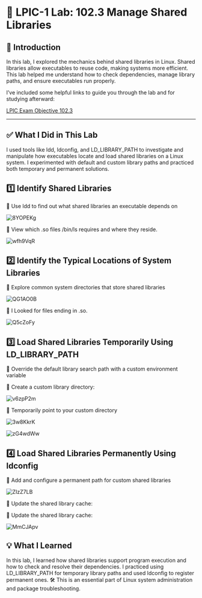 # 🔧 LPIC-1 Lab: 102.3 Manage Shared Libraries

## 📝 Introduction
In this lab, I explored the mechanics behind shared libraries in Linux. Shared libraries allow executables to reuse code, making systems more efficient. This lab helped me understand how to check dependencies, manage library paths, and ensure executables run properly.

I’ve included some helpful links to guide you through the lab and for studying afterward:

[LPIC Exam Objective 102.3](https://www.lpi.org/our-certifications/exam-101-102-objectives/#102.3_Manage_shared_libraries)


---

## ✅ What I Did in This Lab
I used tools like ldd, ldconfig, and LD_LIBRARY_PATH to investigate and manipulate how executables locate and load shared libraries on a Linux system. I experimented with default and custom library paths and practiced both temporary and permanent solutions.

## 1️⃣ Identify Shared Libraries
🔹 Use ldd to find out what shared libraries an executable depends on

![8YOPEKg](https://github.com/user-attachments/assets/cece8b61-069a-43db-a555-e848e2e2367b)

🔹 View which .so files /bin/ls requires and where they reside.

![wfh9VqR](https://github.com/user-attachments/assets/b99422c8-d87e-4949-9563-6b2e05a9a62d)

## 2️⃣ Identify the Typical Locations of System Libraries

🔹 Explore common system directories that store shared libraries

![QG1AO0B](https://github.com/user-attachments/assets/f47e8391-8a33-44ed-be07-37f1728e2d09)

🔹 I Looked for files ending in .so.

![Q5cZoFy](https://github.com/user-attachments/assets/74a96eda-24e5-41f6-ad84-4f54d456e570)

## 3️⃣ Load Shared Libraries Temporarily Using LD_LIBRARY_PATH

🔹 Override the default library search path with a custom environment variable

🔹 Create a custom library directory:

![v6zpP2m](https://github.com/user-attachments/assets/4a54f928-fa93-4c21-9bf8-d93a7c77b276)

🔹 Temporarily point to your custom directory

![3w8KkrK](https://github.com/user-attachments/assets/f6e953f4-af63-4616-a92f-6bce3981a3ff)

![zG4wdWw](https://github.com/user-attachments/assets/3a67f49d-9ecc-4a28-9fba-88239665c453)

## 4️⃣ Load Shared Libraries Permanently Using ldconfig

🔹 Add and configure a permanent path for custom shared libraries

![ZIzZ7LB](https://github.com/user-attachments/assets/02902927-4ee0-4382-8fc4-a9de24e17183)

🔹 Update the shared library cache:

🔹 Update the shared library cache:

![MmCJApv](https://github.com/user-attachments/assets/5434cf40-f6b3-44bb-9a07-dcadc6bfaf9b)

## 💡 What I Learned
In this lab, I learned how shared libraries support program execution and how to check and resolve their dependencies. I practiced using LD_LIBRARY_PATH for temporary library paths and used ldconfig to register permanent ones. 🛠️ This is an essential part of Linux system administration and package troubleshooting.

